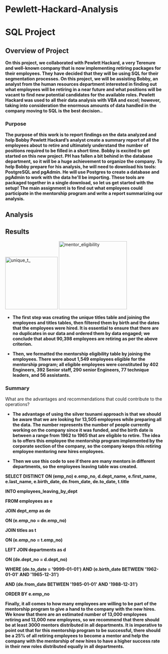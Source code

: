 # Pewlett-Hackard-Analysis


# SQL Project

## Overview of Project
 
 
 
 **On this project, we collaborated with Pewlett Hackard, a very Terenure and well-known company that is now implementing retiring packages for their employees. They have decided that they will be using SQL for their segmentation processes. On this project, we will be assisting Bobby, an analyst from the human resources department interested in finding out what employees will be retiring in a near future and what positions will be vacant to find new potential candidates for the available roles. Pewlett Hackard was used to all their data analysis with VBA and excel; however, taking into consideration the enormous amounts of data handled in the company moving to SQL is the best decision..**



### Purpose
 
 
 
 **The purpose of this work is to report findings on the data analyzed and help Bobby Pewlett Hackard’s analyst create a summary report of all the employees about to retire and ultimately understand the number of positions required to be filled in a short time. Bobby is excited to get started on this new project. PH has fallen a bit behind in the database department, so it will be a huge achievement to organize the company. To help Bobby prepare for his analysis, he will need to download his tools: PostgreSQL and pgAdmin. He will use Postgres to create a database and pgAdmin to work with the data he'll be importing. These tools are packaged together in a single download, so let us get started with the setup! The main assignment is to find out what employees could participate in the mentorship program and write a report summarizing our analysis.**


## Analysis 
     

## Results
   
   
  <img width="167" alt="unique_t_" src="https://user-images.githubusercontent.com/81654454/124396070-81dfba80-dcd5-11eb-9f87-459ab1375902.PNG">















<img width="217" alt="mentor_eligibility" src="https://user-images.githubusercontent.com/81654454/124396101-acca0e80-dcd5-11eb-8634-3d2ccf97528a.PNG">

    
   
-	**The first step was creating the unique titles table and joining the employees and titles tables, then filtered them by birth and the dates that the employees were hired. It is essential to ensure that there are no duplicates in our data and ordered them by data engaged; we conclude that about 90,398 employees are retiring as per the above criterion.**




-	 **Then, we formatted the mentorship eligibility table by joining the employees. There were about 1,549 employees eligible for the mentorship program; all eligible employees were constituted by 402 Engineers, 392 Senior staff, 290 senior Engineers, 77 technique leaders, and 56 assistants.**


 
 ### Summary

What are the advantages and recommendations that could contribute to the operations?


-	**The advantage of using the silver tsunami approach is that we should be aware that we are looking for 13,505 employees while preparing all the data. The number represents the number of people currently working on the company since it was funded, and the birth date is between a range from 1962 to 1965 that are eligible to retire. The idea is to offers this employee the mentorship program implemented by the corporate section of the company, so the company keeps this retiring employee mentoring new hires employees.**



-	**Then we use this code to see if there are many mentors in different departments, so the employees leaving table was created.**


**SELECT DISTINCT ON (emp_no) e.emp_no, d.dept_name, e.first_name, e.last_name, e.birth_date, de.from_date, de.to_date, t.title**

**INTO employees_leaving_by_dept**

**FROM employees as e**

**JOIN dept_emp as de**


**ON (e.emp_no = de.emp_no)**

**JOIN titles as t**

**ON (e.emp_no = t.emp_no)**

**LEFT JOIN departments as d**


**ON (de.dept_no = d.dept_no)**

**WHERE (de.to_date = '9999-01-01') AND (e.birth_date BETWEEN '1962-01-01' AND '1965-12-31')**
	
  **AND (de.from_date BETWEEN '1985-01-01' AND '1988-12-31')**

**ORDER BY e.emp_no**















**Finally, it all comes to how many employees are willing to be part of the mentorship program to give a hand to the company with the new hires. We know that there are an estimated number of 13,000 employees retiring and 13,000 new employees, so we recommend that there should be at least 3000 mentors distributed in all departments. It is imperative to point out that for this mentorship program to be successful, there should be a 25% of all retiring employees to become a mentor and help the company with the mentorship of new hires to have a higher success rate in their new roles distributed equally in all departments.** 



